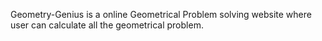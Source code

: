 ﻿Geometry-Genius is a online Geometrical Problem solving website where user can calculate all the geometrical problem.
